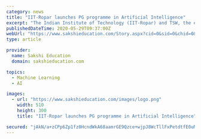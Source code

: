 ```yaml
---
category: news
title: "IIT-Ropar launches PG programme in Artificial Intelligence"
excerpt: "The Indian Institute of Technology (IIT-Ropar) and TSW, the executive education division of Times Professional Learning have launched a post graduate (PG) certificate programme in Artificial Intelligence and Deep Learning."
publishedDateTime: 2020-05-29T09:37:00Z
webUrl: "https://www.sakshieducation.com/Story.aspx?cid=0&sid=0&chid=0&tid=0&nid=266700"
type: article

provider:
  name: Sakshi Education
  domain: sakshieducation.com

topics:
  - Machine Learning
  - AI

images:
  - url: "https://www.sakshieducation.com/images/logo.png"
    width: 510
    height: 300
    title: "IIT-Ropar launches PG programme in Artificial Intelligence"

secured: "jAkN/a+zCPp6Zp1fz0HcndWkA68aamrGE9Qzce+wjpJ8WcTllFxPetdtfE0uMZb3N784XAV+GTTvmXmz2xDBG4VeP8Q5dlKugjgejhQI2QzxhUz0sFInjGO5nWqp6CJfAyASTUzwFTkkMMyI+yGT6hL5/NGSHO1EQPDFZ5fnk/y3lt/XkTzPVPVK6UORyIjIIOmk+hIuxdGeWrLBw02wCgOhXY26DZUYZR7c6xDmW7Fg03Bc3XKQAmzmq6vnn4H4kIAH2IyoQLaOIBxT+9DXbkou7rwY9WR0PIF2O2/47QbBb+w7o5Q+DoJyyiyyfHvJcqQ9kuACuBOK8lf3Fa5GJdY+X3n6hiTdx5GJueHE5iUhe/BRnuvwh2krtD+X3MVFRvU9S0t1vyp1v4gjlI4bqLwZwhkWarDzRpZr8a1ZhIYMcIiGWn8dlDvo/Dv03ODvqtH93ShLziHNITPLgXwoBAtCGDzcuMmr+SHchNcPElA=;wWfUI/r6We5gag3+Bq44jg=="
---
```


